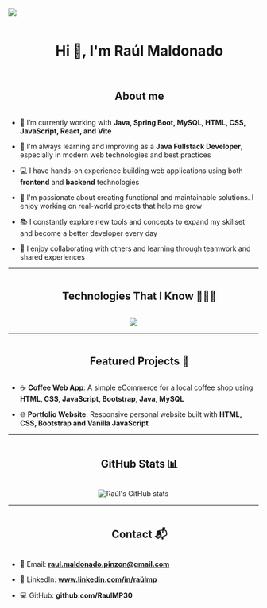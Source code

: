 <!--divider-->
<img src="https://user-images.githubusercontent.com/73097560/115834477-dbab4500-a447-11eb-908a-139a6edaec5c.gif">

<!--h1-->
<div id="user-content-toc">
  <ul align="center">
    <summary><h1 style="display: inline-block">Hi 👋, I'm Raúl Maldonado</h1></summary>
  </ul>
</div>

<!--h2-->
<div id="user-content-toc">
  <ul align="center">
    <summary><h2 style="display: inline-block">About me</h2></summary>
  </ul>
</div>

<!--Intro-->
- 🔧 I’m currently working with **Java, Spring Boot, MySQL, HTML, CSS, JavaScript, React, and Vite**

- 🌱 I'm always learning and improving as a **Java Fullstack Developer**, especially in modern web technologies and best practices

- 💻 I have hands-on experience building web applications using both **frontend** and **backend** technologies

- 🚀 I'm passionate about creating functional and maintainable solutions. I enjoy working on real-world projects that help me grow

- 📚 I constantly explore new tools and concepts to expand my skillset and become a better developer every day

- 🤝 I enjoy collaborating with others and learning through teamwork and shared experiences

---

<!--h2-->
<div id="user-content-toc">
  <ul align="center">
    <summary><h2 style="display: inline-block">Technologies That I Know 👨🏻‍💻</h2></summary>
  </ul>
</div>

<!--tech stack icons-->
<p align="center">
  <a href="https://skillicons.dev">
    <img src="https://skillicons.dev/icons?i=html,css,js,bootstrap,java,spring,mysql,react,git,github,figma" />
  </a>
</p>

---

<!--h2-->
<div id="user-content-toc">
  <ul align="center">
    <summary><h2 style="display: inline-block">Featured Projects 🚀</h2></summary>
  </ul>
</div>

- ☕ **Coffee Web App**: A simple eCommerce for a local coffee shop using **HTML, CSS, JavaScript, Bootstrap, Java, MySQL**

- 🌐 **Portfolio Website**: Responsive personal website built with **HTML, CSS, Bootstrap and Vanilla JavaScript**

---

<!--h2-->
<div id="user-content-toc">
  <ul align="center">
    <summary><h2 style="display: inline-block">GitHub Stats 📊</h2></summary>
  </ul>
</div>

<p align="center">
  <img src="https://github-readme-stats.vercel.app/api?username=RaulMP30&show_icons=true&theme=github_dark" alt="Raúl's GitHub stats"/>
</p>

---

<!--h2-->
<div id="user-content-toc">
  <ul align="center">
    <summary><h2 style="display: inline-block">Contact 📬</h2></summary>
  </ul>
</div>

- 📧 Email: **raul.maldonado.pinzon@gmail.com**

- 💼 LinkedIn: **www.linkedin.com/in/raúlmp**

- 💻 GitHub: **github.com/RaulMP30**



